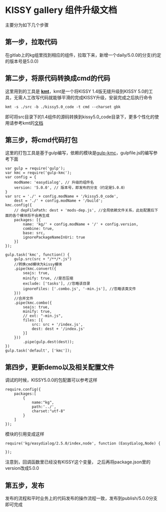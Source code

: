 # KISSY gallery 组件升级文档

主要分为如下几个步骤

## 第一步，拉取代码
在gitlab上的kg组里找到相应的组件，拉取下来，新增一个daily/5.0.0的分支(约定的版本号是5.0.0)

## 第二步，将原代码转换成cmd的代码
这里用到的工具是 [**kmt**](https://github.com/kissyteam/kmt)，kmt是一个将KISSY 1.4版无缝升级到KISSY 5.0的工具，无需人工改写代码就能够平滑的完成KISSY升级，安装完成之后执行命令

```
kmt -s ./src -b ./kissy5.0_code -t cmd --charset gbk  
```

即可将src目录下的1.4组件的源码转换到kissy5.0_code目录下，更多个性化的使用请参考kmt的[文档](https://github.com/kissyteam/kmt)

## 第三步，将cmd代码打包
这里的打包工具是基于gulp编写，依赖的模块是[gulp-kmc](https://www.npmjs.org/package/gulp-kmc)，gulpfile.js的编写参考下面

```
var gulp = require('gulp');
var kmc = require('gulp-kmc');
var config = {
    modName: 'easydialog', // 升级的组件名
    version: '5.0.0', // 版本号，即发布的分支（约定是5.0.0）
}
var src = './' + config.modName + '/kissy5.0_code',
    dest = './' + config.modName + '/build';
kmc.config({
    // depFilePath: dest + 'mods-dep.js', //全局依赖文件关系，此处配置后下面的各个模块将不会再生成
    packages: [{
        name: 'kg/' + config.modName + '/' + config.version,
        combine: true,
        base: src,
        ignorePackageNameInUri: true
    }]
});

gulp.task('kmc', function() {
    gulp.src(src + "/**/*.js")
    //转换cmd模块为kissy模块
    .pipe(kmc.convert({
        seajs: true,
        minify: true, //是否压缩
        exclude: ['tasks'], //忽略该目录
        ignoreFiles: ['.combo.js', '-min.js'], //忽略该类文件
    }))
    //合并文件
    .pipe(kmc.combo({
        seajs: true,
        minify: true,
        // ext: "-min.js",
        files: [{
            src: src + '/index.js',
            dest: dest + '/index.js'
        }]
    }))
        .pipe(gulp.dest(dest));
})
gulp.task('default', ['kmc']);
```
## 第四步，更新demo以及相关配置文件
调试的时候，KISSY5.0.0的包配置可以参考这样
```
require.config({
	packages:[
	    {
	        name:"kg",
	        path:'../',
	        charset:"utf-8"
	    }
	]
});
```
模块的引用变成这样
```
require('kg/easydialog/2.5.0/index,node', function (Easydialog,Node) {
	
});
```
注意到，回调函数里已经没有KISSY这个变量，
之后再将package.json里的version改成5.0.0

## 第五步，发布
发布的流程和平时业务上的代码发布的操作流程一致，发布到publish/5.0.0分支即可完成
